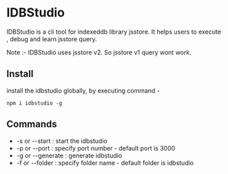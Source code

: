 # IDBStudio

IDBStudio is a cli tool for indexeddb library jsstore. It helps users to execute , debug and learn jsstore query. 

Note :- IDBStudio uses jsstore v2. So jsstore v1 query wont work.

## Install

install the idbstudio globally, by executing command -

```
npm i idbstudio -g
```

## Commands
* -s or --start : start the idbstudio
* -p or --port : specify port number - default port is 3000
* -g or --generate : generate idbstudio
* -f or --folder : specify folder name - default folder is idbstudio